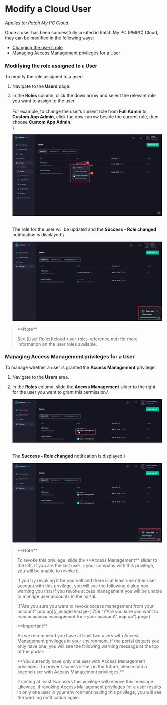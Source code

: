 # Modify a Cloud User

_Applies to: Patch My PC Cloud_

Once a user has been successfully created in Patch My PC (PMPC) Cloud, they can be modified in the following ways:

* [Changing the user’s role](modify-a-cloud-user.md#modifying-the-role-assigned-to-a-user)
* [Managing Access Management privileges for a User](modify-a-cloud-user.md#managing-access-management-privileges-for-a-user)

### Modifying the role assigned to a User

To modify the role assigned to a user:

1. Navigate to the **Users** page.
2.  In the **Roles** column, click the down arrow and select the relevant role you want to assign to the user.\
    \
    For example, to change the user’s current role from **Full Admin** to **Custom App Admin**, click the down arrow beside the current role, then choose **Custom App Admin**.\
    \


    ![Selecting the required user role from the list of roles dropdown](/_images/image-(2118).png "Selecting the required user role from the list of roles dropdown")

    \
    The role for the user will be updated and the **Success - Role changed** notification is displayed.\


    !["Success - Role changed" notification](/_images/image-(1648).png "“Success - Role changed” notification")

<blockquote class="wp-block-quote">
<p>**Note**</p>
<p>See [User Roles](cloud-user-roles-reference.md) for more information on the user roles available.</p>
</blockquote>

### Managing Access Management privileges for a User

To manage whether a user is granted the **Access Management** privilege:

1. Navigate to the **Users** area.
2.  In the **Roles** column, slide the **Access Management** slider to the right for the user you want to grant this permission.\


    ![Using the slider to grant "Access Management" privileges](/_images/image-(1649).png "Using the slider to grant “Access Management” privileges")

    \
    The **Success - Role changed** notification is displayed.\


    ![The "Success - Role changed" notification](/_images/image-(1650).png "The “Success - Role changed&#x22; notification")

<blockquote class="wp-block-quote">
<p>**Note**</p>
<p>To revoke this privilege, slide the **Access Management** slider to the left. If you are the last user in your company with this privilege, you will be unable to revoke it.</p>
<p>If you try revoking it for yourself and there is at least one other user account with this privilege, you will see the following dialog box warning you that if you revoke access management you will be unable to manage user accounts in the portal.</p>
<p>!["Are you sure you want to revoke access management from your account" pop up](/_images/image-(1759 "\"Are you sure you want to revoke access management from your account\" pop up").png>)&#x20;</p>
</blockquote>

<blockquote class="wp-block-quote">
<p>**Important**</p>
<p>As we recommend you have at least two users with Access Management privileges in your environment, if the portal detects you only have one, you will see the following warning message at the top of the portal:</p>
<p>**You currently have only one user with Access Management privileges. To prevent access issues in the future, please add a second user with Access Management privileges.**</p>
<p>Granting at least two users this privilege will remove this message. Likewise, if revoking Access Management privileges for a user results in only one user in your environment having this privilege, you will see the warning notification again.</p>
</blockquote>